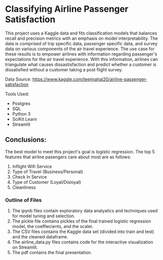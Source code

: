 # Classifying Airline Passenger Satisfaction
This project uses a Kaggle data and fits classification models that balances recall and precision metrics with an emphasis on model interpretability. The data is comprised of trip specific data, passenger specific data, and survey data on various components of the air travel experience. The use case for these results is to empower airlines with information regarding passenger's expectations for the air travel experience. With this information, airlines can triangulate what causes dissastisfaction and predict whether a customer is dissatisfied without a customer taking a post flight survey. 

Data Source: https://www.kaggle.com/teejmahal20/airline-passenger-satisfaction

Tools Used:
* Postgres
* SQL
* Python 3
* SciKit Learn
* Streamlit

## Conclusions:
The best model to meet this project's goal is logistic regression. The top 5 features that airline pasengers care about most are as follows:

1. Inflight Wifi Service
2. Type of Travel (Business/Personal)
3. Check In Service
4. Type of Customer (Loyal/Disloyal)
5. Cleanliness

### Outline of Files
1. The ipynb files contain exploratory data analyatics and techniques used for model tuning and selection.
2. The pickle file contains pickles of the final trained logistic regression model, the coeffiecients, and the scaler.
3. The CSV files contains the Kaggle data set (divided into train and test) and the cleaned dataframe.
4. The airline_data.py files contains code for the interactive visualization on Streamlit.
5. The pdf contains the final presentation.

